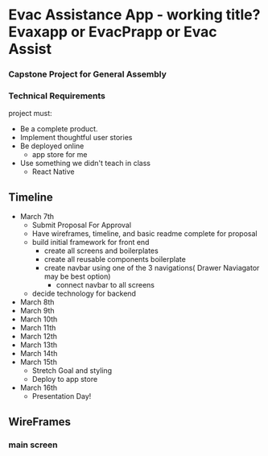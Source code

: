 # Evac Assistance App - working title? Evaxapp or EvacPrapp or Evac Assist
### Capstone Project for General Assembly
### Technical Requirements
project must:

- Be a complete product.
- Implement thoughtful user stories
- Be deployed online
    - app store for me 
- Use something we didn't teach in class
    - React Native

## Timeline 
- March 7th
    - Submit Proposal For Approval
    - Have wireframes, timeline, and basic readme complete for proposal
    - build initial framework for front end
        - create all screens and boilerplates 
        - create all reusable components boilerplate
        - create navbar using one of the 3 navigations( Drawer Naviagator may be best option)
            - connect navbar to all screens
    - decide technology for backend
- March 8th
- March 9th
- March 10th
- March 11th
- March 12th
- March 13th
- March 14th
- March 15th
    - Stretch Goal and styling 
    - Deploy to app store 
- March 16th
    - Presentation Day! 

## WireFrames
### main screen
    